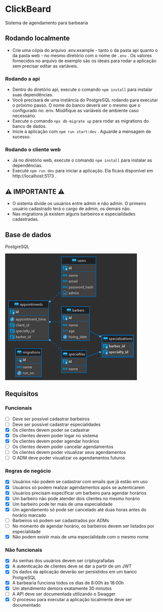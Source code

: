 # ClickBeard

Sistema de agendamento para barbearia

## Rodando localmente

- Crie uma cópia do arquivo .env.example - tanto o da pasta api quanto o da pasta web - no mesmo diretório com o nome de `.env` . Os valores fornecidos no arquivo de exemplo são os ideais para rodar a aplicação sem precisar editar as variáveis.

### Rodando a api

- Dentro do diretório api, execute o comando `npm install` para instalar suas dependências.
- Você precisará de uma instância do PostgreSQL rodando para executar o próximo passo. O nome do banco deverá ser o mesmo que o configurado no .env. Modifique as variáveis de ambiente caso necessário.
- Execute o comando `npx db-migrate up` para rodar as migrations do banco de dados.
- Inicie a aplicação com `npm run start:dev` . Aguarde a mensagem de sucesso.

### Rodando o cliente web

- Já no diretório web, execute o comando `npm install` para instalar as dependências.
- Execute `npm run dev` para iniciar a aplicação. Ela ficará disponível em http://localhost:5173 .

## ⚠ IMPORTANTE ⚠

- O sistema divide os usuários entre admin e não admin. O primeiro usuário cadastrado terá o cargo de admin, os demais não.
- Nas migrations já existem alguns barbeiros e especialidades cadastradas.

## Base de dados

PostgreSQL

![Modelo entidade relacionamento](diagrama-entidade-relacionamento.png)

## Requisitos

### Funcionais

- [ ] Deve ser possível cadastrar barbeiros
- [ ] Deve ser possível cadastrar especialidades
- [x] Os clientes devem poder se cadastrar
- [x] Os clientes devem poder logar no sistema
- [x] Os clientes devem poder agendar horários
- [ ] Os clientes devem poder cancelar agendamentos
- [ ] Os clientes devem poder visualizar seus agendamentos
- [ ] O ADM deve poder visualizar os agendamentos futuros

### Regras de negócio

- [x] Usuários não podem se cadastrar com emails que já estão em uso
- [x] Usuários só podem realizar agendamentos após se autenticarem
- [x] Usuários precisam especificar um barbeiro para agendar horários
- [x] Um barbeiro não pode atender dois clientes no mesmo horário
- [x] Um barbeiro pode ter mais de uma especialidade
- [x] Um agendamento só pode ser cancelado até duas horas antes do horário marcado
- [ ] Barbeiros só podem ser cadastrados por ADMs
- [ ] No momento de agendar horário, os barbeiros devem ser listados por especialidade
- [x] Não podem existir mais de uma especialidade com o mesmo nome

### Não funcionais

- [x] As senhas dos usuários devem ser criptografadas
- [x] A autenticação de clientes deve se dar a partir de um JWT
- [x] Os dados da aplicação deverão ser persistidos em um banco ProtgreSQL
- [x] A barbearia funciona todos os dias de 8:00h às 18:00h
- [x] Um atendimento demora exatamente 30 minutos
- [ ] A API deve ser documentada utilizando o Swagger
- [x] O processo para executar a aplicação localmente deve ser documentado
